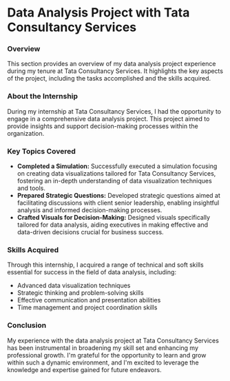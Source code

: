 # Data Analysis Project with Tata Consultancy Services

### Overview

This section provides an overview of my data analysis project experience during my tenure at Tata Consultancy Services. It highlights the key aspects of the project, including the tasks accomplished and the skills acquired.

### About the Internship
During my internship at Tata Consultancy Services, I had the opportunity to engage in a comprehensive data analysis project. This project aimed to provide insights and support decision-making processes within the organization.

### Key Topics Covered
- **Completed a Simulation:** Successfully executed a simulation focusing on creating data visualizations tailored for Tata Consultancy Services, fostering an in-depth understanding of data visualization techniques and tools.
- **Prepared Strategic Questions:** Developed strategic questions aimed at facilitating discussions with client senior leadership, enabling insightful analysis and informed decision-making processes.
- **Crafted Visuals for Decision-Making:** Designed visuals specifically tailored for data analysis, aiding executives in making effective and data-driven decisions crucial for business success.

### Skills Acquired
Through this internship, I acquired a range of technical and soft skills essential for success in the field of data analysis, including:
- Advanced data visualization techniques
- Strategic thinking and problem-solving skills
- Effective communication and presentation abilities
- Time management and project coordination skills

### Conclusion
My experience with the data analysis project at Tata Consultancy Services has been instrumental in broadening my skill set and enhancing my professional growth. I'm grateful for the opportunity to learn and grow within such a dynamic environment, and I'm excited to leverage the knowledge and expertise gained for future endeavors.

